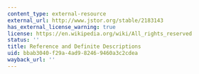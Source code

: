 ```yaml
---
content_type: external-resource
external_url: http://www.jstor.org/stable/2183143
has_external_license_warning: true
license: https://en.wikipedia.org/wiki/All_rights_reserved
status: ''
title: Reference and Definite Descriptions
uid: bbab3040-f29a-4ad9-8246-9460a3c2cdea
wayback_url: ''
---
```

